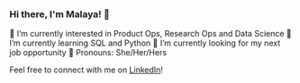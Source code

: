 ### Hi there, I'm Malaya! 👋

🔭 I’m currently interested in Product Ops, Research Ops and Data Science
🌱 I’m currently learning SQL and Python
👀 I’m currently looking for my next job opportunity 
🌺 Pronouns: She/Her/Hers

Feel free to connect with me on [LinkedIn](https://www.linkedin.com/in/malaya-m/)!
